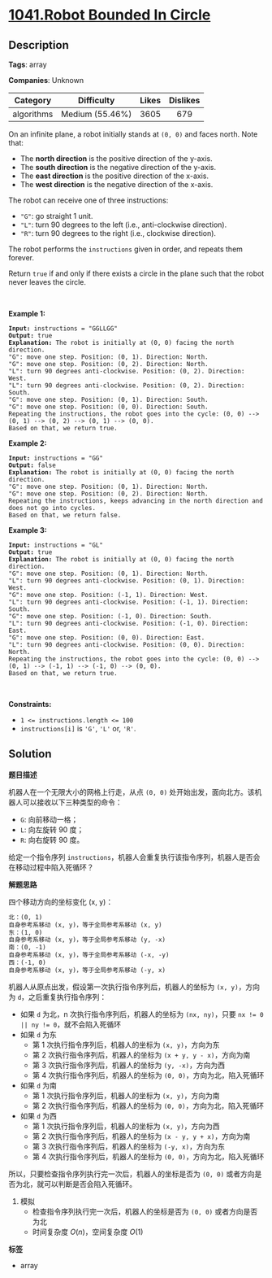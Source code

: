 # [1041.Robot Bounded In Circle](https://leetcode.com/problems/robot-bounded-in-circle/description/)

## Description

**Tags**: array

**Companies**: Unknown

|  Category  |   Difficulty    | Likes | Dislikes |
| :--------: | :-------------: | :---: | :------: |
| algorithms | Medium (55.46%) | 3605  |   679    |

<p>On an infinite plane, a robot initially stands at <code>(0, 0)</code> and faces north. Note that:</p>
<ul>
  <li>The <strong>north direction</strong> is the positive direction of the y-axis.</li>
  <li>The <strong>south direction</strong> is the negative direction of the y-axis.</li>
  <li>The <strong>east direction</strong> is the positive direction of the x-axis.</li>
  <li>The <strong>west direction</strong> is the negative direction of the x-axis.</li>
</ul>
<p>The robot can receive one of three instructions:</p>
<ul>
  <li><code>&quot;G&quot;</code>: go straight 1 unit.</li>
  <li><code>&quot;L&quot;</code>: turn 90 degrees to the left (i.e., anti-clockwise direction).</li>
  <li><code>&quot;R&quot;</code>: turn 90 degrees to the right (i.e., clockwise direction).</li>
</ul>
<p>The robot performs the <code>instructions</code> given in order, and repeats them forever.</p>
<p>Return <code>true</code> if and only if there exists a circle in the plane such that the robot never leaves the circle.</p>
<p>&nbsp;</p>
<p><strong class="example">Example 1:</strong></p>
<pre><code><strong>Input:</strong> instructions = &quot;GGLLGG&quot;
<strong>Output:</strong> true
<strong>Explanation:</strong> The robot is initially at (0, 0) facing the north direction.
&quot;G&quot;: move one step. Position: (0, 1). Direction: North.
&quot;G&quot;: move one step. Position: (0, 2). Direction: North.
&quot;L&quot;: turn 90 degrees anti-clockwise. Position: (0, 2). Direction: West.
&quot;L&quot;: turn 90 degrees anti-clockwise. Position: (0, 2). Direction: South.
&quot;G&quot;: move one step. Position: (0, 1). Direction: South.
&quot;G&quot;: move one step. Position: (0, 0). Direction: South.
Repeating the instructions, the robot goes into the cycle: (0, 0) --&gt; (0, 1) --&gt; (0, 2) --&gt; (0, 1) --&gt; (0, 0).
Based on that, we return true.</code></pre>
<p><strong class="example">Example 2:</strong></p>
<pre><code><strong>Input:</strong> instructions = &quot;GG&quot;
<strong>Output:</strong> false
<strong>Explanation:</strong> The robot is initially at (0, 0) facing the north direction.
&quot;G&quot;: move one step. Position: (0, 1). Direction: North.
&quot;G&quot;: move one step. Position: (0, 2). Direction: North.
Repeating the instructions, keeps advancing in the north direction and does not go into cycles.
Based on that, we return false.</code></pre>
<p><strong class="example">Example 3:</strong></p>
<pre><code><strong>Input:</strong> instructions = &quot;GL&quot;
<strong>Output:</strong> true
<strong>Explanation:</strong> The robot is initially at (0, 0) facing the north direction.
&quot;G&quot;: move one step. Position: (0, 1). Direction: North.
&quot;L&quot;: turn 90 degrees anti-clockwise. Position: (0, 1). Direction: West.
&quot;G&quot;: move one step. Position: (-1, 1). Direction: West.
&quot;L&quot;: turn 90 degrees anti-clockwise. Position: (-1, 1). Direction: South.
&quot;G&quot;: move one step. Position: (-1, 0). Direction: South.
&quot;L&quot;: turn 90 degrees anti-clockwise. Position: (-1, 0). Direction: East.
&quot;G&quot;: move one step. Position: (0, 0). Direction: East.
&quot;L&quot;: turn 90 degrees anti-clockwise. Position: (0, 0). Direction: North.
Repeating the instructions, the robot goes into the cycle: (0, 0) --&gt; (0, 1) --&gt; (-1, 1) --&gt; (-1, 0) --&gt; (0, 0).
Based on that, we return true.</code></pre>
<p>&nbsp;</p>
<p><strong>Constraints:</strong></p>
<ul>
  <li><code>1 &lt;= instructions.length &lt;= 100</code></li>
  <li><code>instructions[i]</code> is <code>&#39;G&#39;</code>, <code>&#39;L&#39;</code> or, <code>&#39;R&#39;</code>.</li>
</ul>

## Solution

**题目描述**

机器人在一个无限大小的网格上行走，从点 `(0, 0)` 处开始出发，面向北方。该机器人可以接收以下三种类型的命令：

- `G`: 向前移动一格；
- `L`: 向左旋转 90 度；
- `R`: 向右旋转 90 度。

给定一个指令序列 `instructions`，机器人会重复执行该指令序列，机器人是否会在移动过程中陷入死循环？

**解题思路**

四个移动方向的坐标变化 (x, y)：

```txt
北：(0, 1)
自身参考系移动 (x, y)，等于全局参考系移动 (x, y)
东：(1, 0)
自身参考系移动 (x, y)，等于全局参考系移动 (y, -x)
南：(0, -1)
自身参考系移动 (x, y)，等于全局参考系移动 (-x, -y)
西：(-1, 0)
自身参考系移动 (x, y)，等于全局参考系移动 (-y, x)
```

机器人从原点出发，假设第一次执行指令序列后，机器人的坐标为 `(x, y)`，方向为 `d`，之后重复执行指令序列：

- 如果 `d` 为北，n 次执行指令序列后，机器人的坐标为 `(nx, ny)`，只要 `nx != 0 || ny != 0`，就不会陷入死循环
- 如果 `d` 为东
  - 第 1 次执行指令序列后，机器人的坐标为 `(x, y)`，方向为东
  - 第 2 次执行指令序列后，机器人的坐标为 `(x + y, y - x)`，方向为南
  - 第 3 次执行指令序列后，机器人的坐标为 `(y, -x)`，方向为西
  - 第 4 次执行指令序列后，机器人的坐标为 `(0, 0)`，方向为北，陷入死循环
- 如果 `d` 为南
  - 第 1 次执行指令序列后，机器人的坐标为 `(x, y)`，方向为南
  - 第 2 次执行指令序列后，机器人的坐标为 `(0, 0)`，方向为北，陷入死循环
- 如果 `d` 为西
  - 第 1 次执行指令序列后，机器人的坐标为 `(x, y)`，方向为西
  - 第 2 次执行指令序列后，机器人的坐标为 `(x - y, y + x)`，方向为南
  - 第 3 次执行指令序列后，机器人的坐标为 `(-y, x)`，方向为东
  - 第 4 次执行指令序列后，机器人的坐标为 `(0, 0)`，方向为北，陷入死循环

所以，只要检查指令序列执行完一次后，机器人的坐标是否为 `(0, 0)` 或者方向是否为北，就可以判断是否会陷入死循环。

1. 模拟
   - 检查指令序列执行完一次后，机器人的坐标是否为 `(0, 0)` 或者方向是否为北
   - 时间复杂度 $O(n)$，空间复杂度 $O(1)$

**标签**

- array
